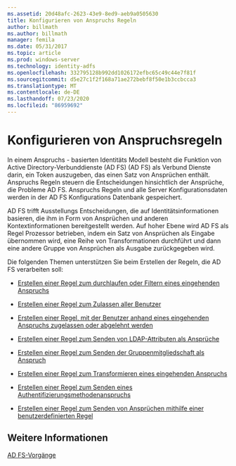 ```yaml
---
ms.assetid: 20d48afc-2623-43e9-8ed9-aeb9a0505630
title: Konfigurieren von Anspruchs Regeln
author: billmath
ms.author: billmath
manager: femila
ms.date: 05/31/2017
ms.topic: article
ms.prod: windows-server
ms.technology: identity-adfs
ms.openlocfilehash: 332795128b992dd1026172efbc65c49c44e7f81f
ms.sourcegitcommit: d5e27c1f2f168a71ae272bebf8f50e1b3ccbcca3
ms.translationtype: MT
ms.contentlocale: de-DE
ms.lasthandoff: 07/23/2020
ms.locfileid: "86959692"
---
```

# <a name="configure-claim-rules"></a>Konfigurieren von Anspruchsregeln

In einem Anspruchs \- basierten Identitäts Modell besteht die Funktion von Active Directory-Verbunddienste (AD FS) (AD FS) als Verbund Dienste darin, ein Token auszugeben, das einen Satz von Ansprüchen enthält. Anspruchs Regeln steuern die Entscheidungen hinsichtlich der Ansprüche, die Probleme AD FS. Anspruchs Regeln und alle Server Konfigurationsdaten werden in der AD FS Konfigurations Datenbank gespeichert.  
  
AD FS trifft Ausstellungs Entscheidungen, die auf Identitätsinformationen basieren, die ihm in Form von Ansprüchen und anderen Kontextinformationen bereitgestellt werden. Auf hoher Ebene wird AD FS als Regel Prozessor betrieben, indem ein Satz von Ansprüchen als Eingabe übernommen wird, eine Reihe von Transformationen durchführt und dann eine andere Gruppe von Ansprüchen als Ausgabe zurückgegeben wird. 

Die folgenden Themen unterstützen Sie beim Erstellen der Regeln, die AD FS verarbeiten soll: 
  
-   [Erstellen einer Regel zum durchlaufen oder Filtern eines eingehenden Anspruchs](../../ad-fs/operations/Create-a-Rule-to-Pass-Through-or-Filter-an-Incoming-Claim.md)  
  
-   [Erstellen einer Regel zum Zulassen aller Benutzer](../../ad-fs/operations/Create-a-Rule-to-Permit-All-Users.md)  
  
-   [Erstellen einer Regel, mit der Benutzer anhand eines eingehenden Anspruchs zugelassen oder abgelehnt werden](../../ad-fs/operations/Create-a-Rule-to-Permit-or-Deny-Users-Based-on-an-Incoming-Claim.md)  
  
-   [Erstellen einer Regel zum Senden von LDAP-Attributen als Ansprüche](../../ad-fs/operations/Create-a-Rule-to-Send-LDAP-Attributes-as-Claims.md)  
  
-   [Erstellen einer Regel zum Senden der Gruppenmitgliedschaft als Anspruch](../../ad-fs/operations/Create-a-Rule-to-Send-Group-Membership-as-a-Claim.md)  
  
-   [Erstellen einer Regel zum Transformieren eines eingehenden Anspruchs](../../ad-fs/operations/Create-a-Rule-to-Transform-an-Incoming-Claim.md)  
  
-   [Erstellen einer Regel zum Senden eines Authentifizierungsmethodenanspruchs](../../ad-fs/operations/Create-a-Rule-to-Send-an-Authentication-Method-Claim.md)  
  
-   [Erstellen einer Regel zum Senden von Ansprüchen mithilfe einer benutzerdefinierten Regel](../../ad-fs/operations/Create-a-Rule-to-Send-Claims-Using-a-Custom-rule.md)  

## <a name="see-also"></a>Weitere Informationen  
[AD FS-Vorgänge](../ad-fs-operations.md) 
